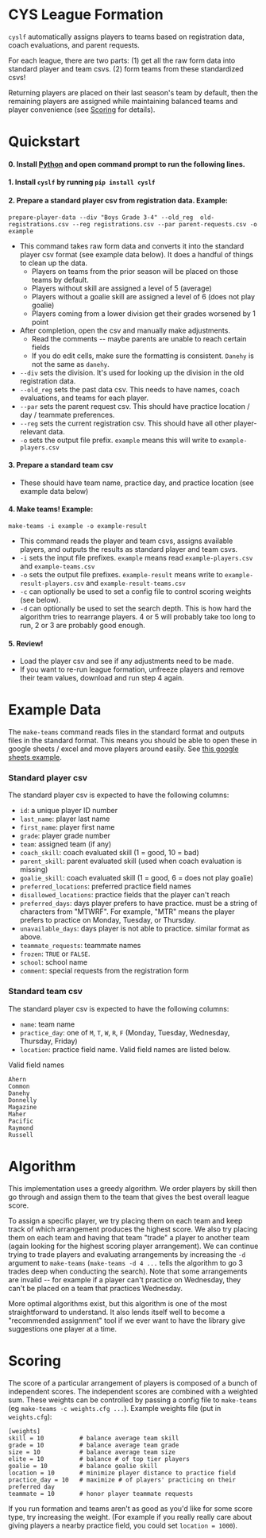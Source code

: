 # CYS League Formation

`cyslf` automatically assigns players to teams based on registration data, coach evaluations, and parent requests.

For each league, there are two parts: (1) get all the raw form data into standard player and team csvs. (2) form teams from these standardized csvs!

Returning players are placed on their last season's team by default, then the remaining players are assigned while maintaining balanced teams and player convenience (see [Scoring](#scoring) for details).

# Quickstart
#### 0. Install [Python](https://www.python.org/downloads/) and open command prompt to run the following lines.
#### 1. Install `cyslf` by running `pip install cyslf`
#### 2. Prepare a standard player csv from registration data. Example:
```
prepare-player-data --div "Boys Grade 3-4" --old_reg  old-registrations.csv --reg registrations.csv --par parent-requests.csv -o example
```
* This command takes raw form data and converts it into the standard player csv format (see example data below). It does a handful of things to clean up the data.
    * Players on teams from the prior season will be placed on those teams by default.
    * Players without skill are assigned a level of 5 (average)
    * Players without a goalie skill are assigned a level of 6 (does not play goalie)
    * Players coming from a lower division get their grades worsened by 1 point
* After completion, open the csv and manually make adjustments.
    * Read the comments -- maybe parents are unable to reach certain fields
    * If you do edit cells, make sure the formatting is consistent. `Danehy` is not the same as
      `danehy`.
* `--div` sets the division. It's used for looking up the division in the old registration data.
* `--old_reg`  sets the past data csv. This needs to have names, coach evaluations, and teams for each player.
* `--par` sets the parent request csv. This should have practice location / day / teammate preferences.
* `--reg` sets the current registration csv. This should have all other player-relevant data.
* `-o` sets the output file prefix. `example` means this will write to `example-players.csv`
#### 3. Prepare a standard team csv
* These should have team name, practice day, and practice location (see example data below)
#### 4. Make teams! Example:
```
make-teams -i example -o example-result
```
* This command reads the player and team csvs, assigns available players, and outputs the results as standard player and team csvs.
* `-i` sets the input file prefixes. `example` means read `example-players.csv` and `example-teams.csv`
* `-o` sets the output file prefixes. `example-result` means write to `example-result-players.csv` and `example-result-teams.csv`
* `-c` can optionally be used to set a config file to control scoring weights (see below).
* `-d` can optionally be used to set the search depth. This is how hard the algorithm tries to
  rearrange players. 4 or 5 will probably take too long to run, 2 or 3 are probably good enough.
#### 5. Review!
* Load the player csv and see if any adjustments need to be made.
* If you want to re-run league formation, unfreeze players and remove their team values, download and run step 4 again.

# Example Data
The `make-teams` command reads files in the standard format and outputs files in the standard format. This means you should be able to open these in google sheets / excel and move players around easily.
See [this google sheets example](https://docs.google.com/spreadsheets/d/1jplZgVjpE15p7ttRaTPetmnemrGZ8TJ_etgD3tVFBwU/edit#gid=1433571872).
### Standard player csv
The standard player csv is expected to have the following columns:
* `id`: a unique player ID number
* `last_name`: player last name
* `first_name`: player first name
* `grade`: player grade number
* `team`: assigned team (if any)
* `coach_skill`: coach evaluated skill (1 = good, 10 = bad)
* `parent_skill`: parent evaluated skill (used when coach evaluation is missing)
* `goalie_skill`: coach evaluated skill (1 = good, 6 = does not play goalie)
* `preferred_locations`: preferred practice field names
* `disallowed_locations`: practice fields that the player can't reach
* `preferred_days`: days player prefers to have practice. must be a string of characters from "MTWRF". For example, "MTR" means the player prefers to practice on Monday, Tuesday, or Thursday.
* `unavailable_days`: days player is not able to practice. similar format as above.
* `teammate_requests`: teammate names
* `frozen`: `TRUE` or `FALSE`.
* `school`: school name
* `comment`: special requests from the registration form
### Standard team csv
The standard player csv is expected to have the following columns:
* `name`: team name
* `practice_day`: one of `M`, `T`, `W`, `R`, `F` (Monday, Tuesday, Wednesday, Thursday, Friday)
* `location`: practice field name. Valid field names are listed below.

Valid field names
```
Ahern
Common
Danehy
Donnelly
Magazine
Maher
Pacific
Raymond
Russell
```

# Algorithm
This implementation uses a greedy algorithm. We order players by skill then go through and assign them to the team that gives the best overall league score.

To assign a specific player, we try placing them on each team and keep track of which arrangement produces the highest score. We also try placing them on each team and having that team "trade" a player to another team (again looking for the highest scoring player arrangement). We can continue trying to trade players and evaluating arrangements by increasing the `-d` argument to `make-teams` (`make-teams -d 4 ...` tells the algorithm to go 3 trades deep when conducting the search). Note that some arrangements are invalid -- for example if a player can't practice on Wednesday, they can't be placed on a team that practices Wednesday.

More optimal algorithms exist, but this algorithm is one of the most straightforward to understand. It also lends itself well to become a "recommended assignment" tool if we ever want to have the library give suggestions one player at a time.


# Scoring
The score of a particular arrangement of players is composed of a bunch of independent scores. The independent scores are combined with a weighted sum. These weights can be controlled by passing a config file to `make-teams` (eg `make-teams -c weights.cfg ...`). Example weights file (put in `weights.cfg`):
```
[weights]
skill = 10          # balance average team skill
grade = 10          # balance average team grade
size = 10           # balance average team size
elite = 10          # balance # of top tier players
goalie = 10         # balance goalie skill
location = 10       # minimize player distance to practice field
practice_day = 10   # maximize # of players' practicing on their preferred day
teammate = 10       # honor player teammate requests
```
If you run formation and teams aren't as good as you'd like for some score type, try increasing the weight. (For example if you really really care about giving players a nearby practice field, you could set `location = 1000`).
